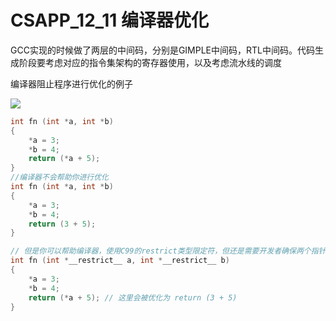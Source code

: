 # CSAPP_12_11 编译器优化

GCC实现的时候做了两层的中间码，分别是GIMPLE中间码，RTL中间码。代码生成阶段要考虑对应的指令集架构的寄存器使用，以及考虑流水线的调度

编译器阻止程序进行优化的例子

![](C:\Users\ASUS\Desktop\csapp\编译器.png)

```C
int fn (int *a, int *b)
{
    *a = 3;
    *b = 4;
    return (*a + 5);
}
//编译器不会帮助你进行优化
int fn (int *a, int *b)
{
    *a = 3;
    *b = 4;
    return (3 + 5);
}

// 但是你可以帮助编译器，使用C99的restrict类型限定符，但还是需要开发者确保两个指针不指向同一数据// https://gcc.gnu.org/onlinedocs/gcc/Restricted-Pointers.html
int fn (int *__restrict__ a, int *__restrict__ b)
{
    *a = 3;
    *b = 4;
    return (*a + 5); // 这里会被优化为 return (3 + 5)
}
```

